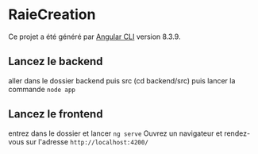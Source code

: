 # RaieCreation

Ce projet a été généré par [Angular CLI](https://github.com/angular/angular-cli) version 8.3.9.

## Lancez le backend

aller dans le dossier backend puis src 
(cd backend/src)
puis lancer la commande `node app`


## Lancez le frontend

entrez dans le dossier et lancer `ng serve`
Ouvrez un navigateur et rendez-vous sur l'adresse `http://localhost:4200/`


